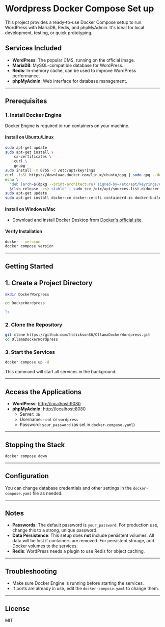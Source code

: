 # Wordpress Docker Compose Set up

This project provides a ready-to-use Docker Compose setup to run WordPress with MariaDB, Redis, and phpMyAdmin. It's ideal for local development, testing, or quick prototyping.

## Services Included

- **WordPress**: The popular CMS, running on the official image.
- **MariaDB**: MySQL-compatible database for WordPress.
- **Redis**: In-memory cache, can be used to improve WordPress performance.
- **phpMyAdmin**: Web interface for database management.

---

## Prerequisites

### 1. Install Docker Engine

Docker Engine is required to run containers on your machine.

#### **Install on Ubuntu/Linux**

```bash
sudo apt-get update
sudo apt-get install \
    ca-certificates \
    curl \
    gnupg
sudo install -m 0755 -d /etc/apt/keyrings
curl -fsSL https://download.docker.com/linux/ubuntu/gpg | sudo gpg --dearmor -o /etc/apt/keyrings/docker.gpg
echo \
  "deb [arch=$(dpkg --print-architecture) signed-by=/etc/apt/keyrings/docker.gpg] https://download.docker.com/linux/ubuntu \
  $(lsb_release -cs) stable" | sudo tee /etc/apt/sources.list.d/docker.list > /dev/null
sudo apt-get update
sudo apt-get install docker-ce docker-ce-cli containerd.io docker-buildx-plugin docker-compose-plugin
```

#### **Install on Windows/Mac**

- Download and install Docker Desktop from [Docker's official site](https://www.docker.com/products/docker-desktop/).

#### **Verify Installation**

```bash
docker --version
docker compose version
```

---

## Getting Started

## 1. Create a Project Directory 

```bash
mkdir DockerWorpress

cd DockerWordpress

ls
```

### 2. Clone the Repository

```bash
git clone https://github.com/ttdickson86/OllamaDockerWordpress.git
cd OllamaDockerWordpress
```

### 3. Start the Services

```bash
docker compose up -d
```

This command will start all services in the background.

---

## Access the Applications

- **WordPress**: [http://localhost:9080](http://localhost:9080)
- **phpMyAdmin**: [http://localhost:8080](http://localhost:8080)
  - Server: `db`
  - Username: `root` or `wordpress`
  - Password: `your_password` (as set in `docker-compose.yaml`)

---

## Stopping the Stack

```bash
docker compose down
```

---

## Configuration

You can change database credentials and other settings in the `docker-compose.yaml` file as needed.

---

## Notes

- **Passwords**: The default password is `your_password`. For production use, change this to a strong, unique password.
- **Data Persistence**: This setup does **not** include persistent volumes. All data will be lost if containers are removed. For persistent storage, add Docker volumes to the services.
- **Redis**: WordPress needs a plugin to use Redis for object caching.

---

## Troubleshooting

- Make sure Docker Engine is running before starting the services.
- If ports are already in use, edit the `docker-compose.yaml` to change them.

---

## License

MIT

